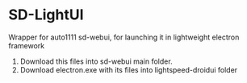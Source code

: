 # SD-LightUI
Wrapper for auto1111 sd-webui, for launching it in lightweight electron framework

1. Download this files into sd-webui main folder.
2. Download electron.exe with its files into lightspeed-droidui folder
